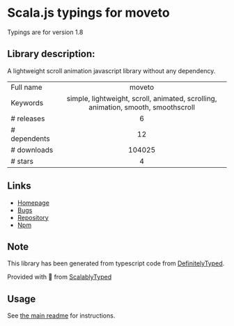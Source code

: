 
# Scala.js typings for moveto

Typings are for version 1.8

## Library description:
A lightweight scroll animation javascript library without any dependency.

|                    |                 |
| ------------------ | :-------------: |
| Full name          | moveto |
| Keywords           | simple, lightweight, scroll, animated, scrolling, animation, smooth, smoothscroll |
| # releases         | 6 |
| # dependents       | 12 |
| # downloads        | 104025 |
| # stars            | 4 |

## Links
- [Homepage](https://github.com/hsnaydd/moveTo#readme)
- [Bugs](https://github.com/hsnaydd/moveTo/issues)
- [Repository](https://github.com/hsnaydd/moveTo)
- [Npm](https://www.npmjs.com/package/moveto)
    


## Note
This library has been generated from typescript code from [DefinitelyTyped](https://definitelytyped.org).

Provided with :purple_heart: from [ScalablyTyped](https://github.com/oyvindberg/ScalablyTyped)

## Usage
See [the main readme](../../readme.md) for instructions.


